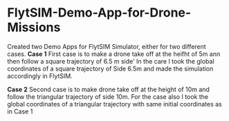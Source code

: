 # FlytSIM-Demo-App-for-Drone-Missions
Created two Demo Apps for FlytSIM Simulator, either for two different cases. 
**Case 1**
First case is to make a drone take off at the heifht of 5m ann then follow a square trajectory of 6.5 m side'
In the care I took the global coordinates of a square trajectory of Side 6.5m and made the simulation accordingly in FlytSIM.

**Case 2**
Second case is to make drone take off at the height of 10m and follow the triangular trajectory of side 10m.
For the case also I took the global coordinates of a triangular trajectory with same initial coordinates as in Case 1
